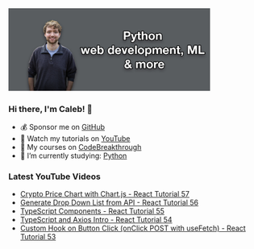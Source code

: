 <img src="github-cover-photo-my-face.jpg" width="400px" />

### Hi there, I'm Caleb! 🍛

- 💰 Sponsor me on [GitHub](https://github.com/sponsors/CalebCurry)
- 🎥 Watch my tutorials on [YouTube](https://www.youtube.com/calebthevideomaker2)
- 📗 My courses on [CodeBreakthrough](https://www.codebreakthrough.com)
- 🤔 I’m currently studying: [Python](https://www.youtube.com/watch?v=s3IvdkCq2_c&t=4254s)

### Latest YouTube Videos
<!-- YOUTUBE:START -->
- [Crypto Price Chart with Chart.js - React Tutorial 57](https://www.youtube.com/watch?v=ssUzV0bIPB8)
- [Generate Drop Down List from API - React Tutorial 56](https://www.youtube.com/watch?v=Mnz_Qpl5Q_s)
- [TypeScript Components - React Tutorial 55](https://www.youtube.com/watch?v=KmM3cHWdguc)
- [TypeScript and Axios Intro - React Tutorial 54](https://www.youtube.com/watch?v=_8YaUjcL0sw)
- [Custom Hook on Button Click &lpar;onClick POST with useFetch&rpar; - React Tutorial 53](https://www.youtube.com/watch?v=M6vLKxaOWZw)
<!-- YOUTUBE:END -->
